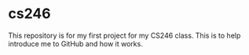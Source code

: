 # cs246
This repository is for my first project for my CS246 class. This is to help introduce me to GitHub and how it works.
